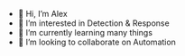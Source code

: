 - 👋 Hi, I’m Alex
- 👀 I’m interested in Detection & Response 
- 🌱 I’m currently learning many things
- 💞️ I’m looking to collaborate on Automation


<!---
CyberCleats/CyberCleats is a ✨ special ✨ repository because its `README.md` (this file) appears on your GitHub profile.
You can click the Preview link to take a look at your changes.
--->

